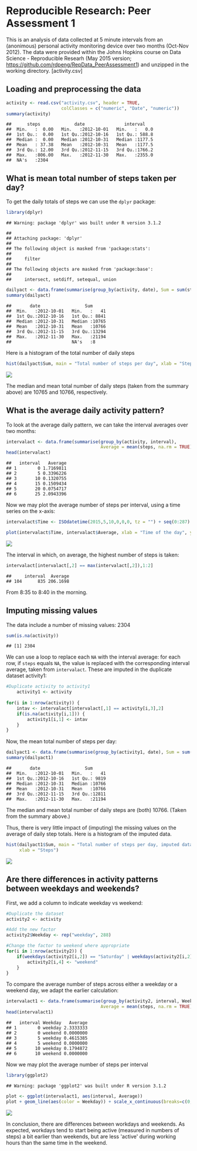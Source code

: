 # Reproducible Research: Peer Assessment 1

This is an analysis of data collected at 5 minute intervals from an (anonimous) personal activity monitoring device over two months (Oct-Nov 2012). The data were provided within the Johns Hopkins course on Data Science - Reproducible Researh (May 2015 version; https://github.com/rdpeng/RepData_PeerAssessment1) and unzipped in the working directory. [activity.csv]

## Loading and preprocessing the data

```r
activity <- read.csv("activity.csv", header = TRUE, 
                     colClasses = c("numeric", "Date", "numeric"))
summary(activity)
```

```
##      steps             date               interval     
##  Min.   :  0.00   Min.   :2012-10-01   Min.   :   0.0  
##  1st Qu.:  0.00   1st Qu.:2012-10-16   1st Qu.: 588.8  
##  Median :  0.00   Median :2012-10-31   Median :1177.5  
##  Mean   : 37.38   Mean   :2012-10-31   Mean   :1177.5  
##  3rd Qu.: 12.00   3rd Qu.:2012-11-15   3rd Qu.:1766.2  
##  Max.   :806.00   Max.   :2012-11-30   Max.   :2355.0  
##  NA's   :2304
```

## What is mean total number of steps taken per day?

To get the daily totals of steps we can use the `dplyr` package:


```r
library(dplyr)
```

```
## Warning: package 'dplyr' was built under R version 3.1.2
```

```
## 
## Attaching package: 'dplyr'
## 
## The following object is masked from 'package:stats':
## 
##     filter
## 
## The following objects are masked from 'package:base':
## 
##     intersect, setdiff, setequal, union
```

```r
dailyact <- data.frame(summarise(group_by(activity, date), Sum = sum(steps)))
summary(dailyact)
```

```
##       date                 Sum       
##  Min.   :2012-10-01   Min.   :   41  
##  1st Qu.:2012-10-16   1st Qu.: 8841  
##  Median :2012-10-31   Median :10765  
##  Mean   :2012-10-31   Mean   :10766  
##  3rd Qu.:2012-11-15   3rd Qu.:13294  
##  Max.   :2012-11-30   Max.   :21194  
##                       NA's   :8
```

Here is a histogram of the total number of daily steps

```r
hist(dailyact$Sum, main = "Total number of steps per day", xlab = "Steps")
```

![](PA1_template_files/figure-html/unnamed-chunk-3-1.png) 

The median and mean total number of daily steps (taken from the summary above) are 10765 and 10766, respectively.

## What is the average daily activity pattern?

To look at the average daily pattern, we can take the interval averages over two months:

```r
intervalact <- data.frame(summarise(group_by(activity, interval), 
                                    Average = mean(steps, na.rm = TRUE)))
head(intervalact)
```

```
##   interval   Average
## 1        0 1.7169811
## 2        5 0.3396226
## 3       10 0.1320755
## 4       15 0.1509434
## 5       20 0.0754717
## 6       25 2.0943396
```

Now we may plot the average number of steps per interval, using a time series on the x-axis:


```r
intervalact$Time <- ISOdatetime(2015,5,10,0,0,0, tz = "") + seq(0:287) * 5 * 60

plot(intervalact$Time, intervalact$Average, xlab = "Time of the day", ylab = "Average steps", type = "l")
```

![](PA1_template_files/figure-html/unnamed-chunk-5-1.png) 

The interval in which, on average, the highest number of steps is taken:

```r
intervalact[intervalact[,2] == max(intervalact[,2]),1:2]
```

```
##     interval  Average
## 104      835 206.1698
```
From 8:35 to 8:40 in the morning.

## Imputing missing values

The data include a number of missing values: 2304

```r
sum(is.na(activity))
```

```
## [1] 2304
```

We can use a loop to replace each `NA` with the interval average: for each row, if `steps` equals `NA`, the value is replaced with the corresponding interval average, taken from `intervalact`. These are imputed in the duplicate dataset activity1:

```r
#Duplicate activity to activity1
    activity1 <- activity
    
for(i in 1:nrow(activity)) {
    intav <- intervalact[intervalact[,1] == activity[i,3],2]    
    if(is.na(activity[i,1])) {
        activity1[i,1] <- intav
    }
}
```

Now, the mean total number of steps per day:


```r
dailyact1 <- data.frame(summarise(group_by(activity1, date), Sum = sum(steps)))
summary(dailyact1)
```

```
##       date                 Sum       
##  Min.   :2012-10-01   Min.   :   41  
##  1st Qu.:2012-10-16   1st Qu.: 9819  
##  Median :2012-10-31   Median :10766  
##  Mean   :2012-10-31   Mean   :10766  
##  3rd Qu.:2012-11-15   3rd Qu.:12811  
##  Max.   :2012-11-30   Max.   :21194
```

The median and mean total number of daily steps are (both) 10766. (Taken from the summary above.)

Thus, there is very little impact of (imputing) the missing values on the average of daily step totals. Here is a histogram of the imputed data.

```r
hist(dailyact1$Sum, main = "Total number of steps per day, imputed data", 
     xlab = "Steps")
```

![](PA1_template_files/figure-html/unnamed-chunk-10-1.png) 


## Are there differences in activity patterns between weekdays and weekends?

First, we add a column to indicate weekday vs weekend:

```r
#Duplicate the dataset
activity2 <- activity

#Add the new factor
activity2$Weekday <- rep("weekday", 288)

#Change the factor to weekend where appropriate
for(i in 1:nrow(activity2)) {    
    if(weekdays(activity2[i,2]) == "Saturday" | weekdays(activity2[i,2]) == "Sunday") {
        activity2[i,4] <- "weekend" 
    }
}
```

To compare the average number of steps across either a weekday or a weekend day, we adapt the earlier calculation:

```r
intervalact1 <- data.frame(summarise(group_by(activity2, interval, Weekday), 
                                    Average = mean(steps, na.rm = TRUE)))
head(intervalact1)
```

```
##   interval Weekday   Average
## 1        0 weekday 2.3333333
## 2        0 weekend 0.0000000
## 3        5 weekday 0.4615385
## 4        5 weekend 0.0000000
## 5       10 weekday 0.1794872
## 6       10 weekend 0.0000000
```

Now we may plot the average number of steps per interval


```r
library(ggplot2)
```

```
## Warning: package 'ggplot2' was built under R version 3.1.2
```

```r
plot <- ggplot(intervalact1, aes(interval, Average))
plot + geom_line(aes(color = Weekday)) + scale_x_continuous(breaks=c(0,400, 800, 1200, 1600, 2000, 2400), labels=c("0:00", "4:00", "8:00", "12:00", "16:00", "20:00", "24:00")) + theme_bw() + labs(title = "Daily patterns during the week and in the weekend", x = "Time", y = "Average number of steps")
```

![](PA1_template_files/figure-html/unnamed-chunk-13-1.png) 

In conclusion, there are differences between workdays and weekends. As expected, workdays tend to start being active (measured in numbers of steps) a bit earlier than weekends, but are less 'active' during working hours than the same time in the weekend. 
